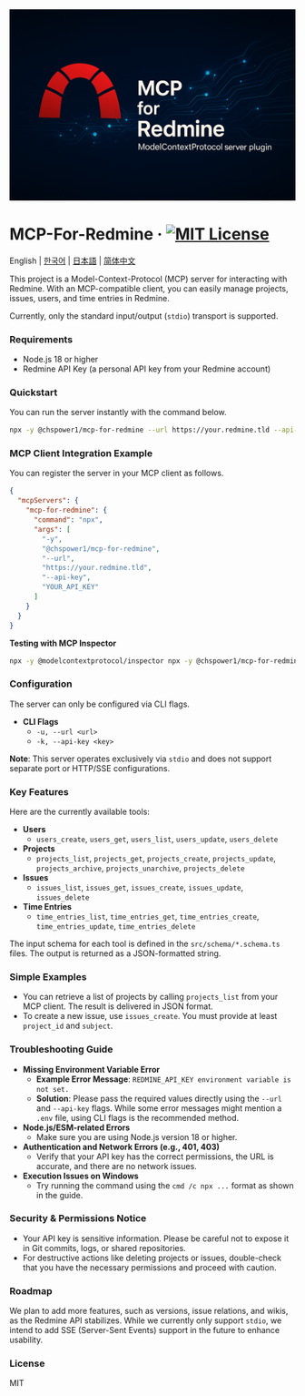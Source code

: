 <div align="center">
    <img src="./assets/cover.png" alt="MCP-FOR-REDMINE" />
</div>

# MCP-For-Redmine &middot; [![MIT License](https://img.shields.io/badge/license-MIT-blue.svg)](https://github.com/toss/slash/blob/main/LICENSE)

English | [한국어](./README-ko_kr.md) | [日本語](./README-ja_jp.md) | [简体中文](./README-zh_cn.md)

This project is a Model-Context-Protocol (MCP) server for interacting with Redmine. With an MCP-compatible client, you can easily manage projects, issues, users, and time entries in Redmine.

Currently, only the standard input/output (`stdio`) transport is supported.

### Requirements

- Node.js 18 or higher
- Redmine API Key (a personal API key from your Redmine account)

### Quickstart

You can run the server instantly with the command below.

```bash
npx -y @chspower1/mcp-for-redmine --url https://your.redmine.tld --api-key <YOUR_API_KEY>
```

### MCP Client Integration Example

You can register the server in your MCP client as follows.

```json
{
  "mcpServers": {
    "mcp-for-redmine": {
      "command": "npx",
      "args": [
        "-y",
        "@chspower1/mcp-for-redmine",
        "--url",
        "https://your.redmine.tld",
        "--api-key",
        "YOUR_API_KEY"
      ]
    }
  }
}
```

**Testing with MCP Inspector**

```bash
npx -y @modelcontextprotocol/inspector npx -y @chspower1/mcp-for-redmine --url https://your.redmine.tld --api-key YOUR_API_KEY
```

### Configuration

The server can only be configured via CLI flags.

- **CLI Flags**
  - `-u, --url <url>`
  - `-k, --api-key <key>`

**Note**: This server operates exclusively via `stdio` and does not support separate port or HTTP/SSE configurations.

### Key Features

Here are the currently available tools:

- **Users**
  - `users_create`, `users_get`, `users_list`, `users_update`, `users_delete`
- **Projects**
  - `projects_list`, `projects_get`, `projects_create`, `projects_update`, `projects_archive`, `projects_unarchive`, `projects_delete`
- **Issues**
  - `issues_list`, `issues_get`, `issues_create`, `issues_update`, `issues_delete`
- **Time Entries**
  - `time_entries_list`, `time_entries_get`, `time_entries_create`, `time_entries_update`, `time_entries_delete`

The input schema for each tool is defined in the `src/schema/*.schema.ts` files. The output is returned as a JSON-formatted string.

### Simple Examples

- You can retrieve a list of projects by calling `projects_list` from your MCP client. The result is delivered in JSON format.
- To create a new issue, use `issues_create`. You must provide at least `project_id` and `subject`.

### Troubleshooting Guide

- **Missing Environment Variable Error**
  - **Example Error Message**: `REDMINE_API_KEY environment variable is not set.`
  - **Solution**: Please pass the required values directly using the `--url` and `--api-key` flags. While some error messages might mention a `.env` file, using CLI flags is the recommended method.
- **Node.js/ESM-related Errors**
  - Make sure you are using Node.js version 18 or higher.
- **Authentication and Network Errors (e.g., 401, 403)**
  - Verify that your API key has the correct permissions, the URL is accurate, and there are no network issues.
- **Execution Issues on Windows**
  - Try running the command using the `cmd /c npx ...` format as shown in the guide.

### Security & Permissions Notice

- Your API key is sensitive information. Please be careful not to expose it in Git commits, logs, or shared repositories.
- For destructive actions like deleting projects or issues, double-check that you have the necessary permissions and proceed with caution.

### Roadmap

We plan to add more features, such as versions, issue relations, and wikis, as the Redmine API stabilizes. While we currently only support `stdio`, we intend to add SSE (Server-Sent Events) support in the future to enhance usability.

### License

MIT
